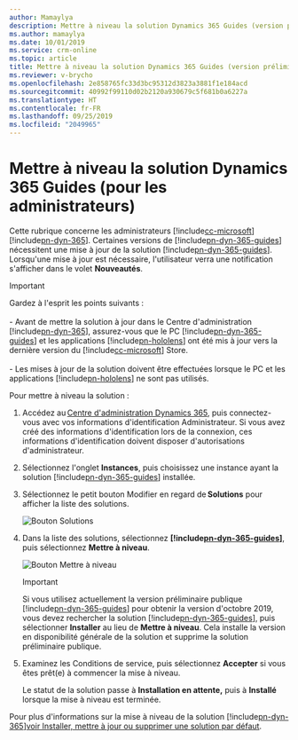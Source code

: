 ```yaml
---
author: Mamaylya
description: Mettre à niveau la solution Dynamics 365 Guides (version préliminaire)
ms.author: mamaylya
ms.date: 10/01/2019
ms.service: crm-online
ms.topic: article
title: Mettre à niveau la solution Dynamics 365 Guides (version préliminaire)
ms.reviewer: v-brycho
ms.openlocfilehash: 2e858765fc33d3bc95312d3823a3881f1e184acd
ms.sourcegitcommit: 40992f99110d02b2120a930679c5f681b0a6227a
ms.translationtype: HT
ms.contentlocale: fr-FR
ms.lasthandoff: 09/25/2019
ms.locfileid: "2049965"
---
```

# <a name="upgrade-the-dynamics-365-guides-solution-for-admins"></a>Mettre à niveau la solution Dynamics 365 Guides (pour les administrateurs)

Cette rubrique concerne les administrateurs [!include[cc-microsoft](../includes/cc-microsoft.md)] [!include[pn-dyn-365](../includes/pn-dyn-365.md)]. Certaines versions de [!include[pn-dyn-365-guides](../includes/pn-dyn-365-guides.md)] nécessitent une mise à jour de la solution [!include[pn-dyn-365-guides](../includes/pn-dyn-365-guides.md)]. Lorsqu'une mise à jour est nécessaire, l'utilisateur verra une notification s'afficher dans le volet **Nouveautés**.

> [!IMPORTANT]
> Gardez à l'esprit les points suivants :<br><br>- Avant de mettre la solution à jour dans le Centre d'administration [!include[pn-dyn-365](../includes/pn-dyn-365.md)], assurez-vous que le PC [!include[pn-dyn-365-guides](../includes/pn-dyn-365-guides.md)] et les applications [!include[pn-hololens](../includes/pn-hololens.md)] ont été mis à jour vers la dernière version du [!include[cc-microsoft](../includes/cc-microsoft.md)] Store.<br><br>- Les mises à jour de la solution doivent être effectuées lorsque le PC et les applications [!include[pn-hololens](../includes/pn-hololens.md)] ne sont pas utilisés.  

Pour mettre à niveau la solution :

1. Accédez au [Centre d'administration Dynamics 365](https://port.crm.dynamics.com/G/Instances/InstancePicker.aspx), puis connectez-vous avec vos informations d'identification Administrateur. Si vous avez créé des informations d'identification lors de la connexion, ces informations d'identification doivent disposer d'autorisations d'administrateur. 

2. Sélectionnez l'onglet **Instances**, puis choisissez une instance ayant la solution [!include[pn-dyn-365-guides](../includes/pn-dyn-365-guides.md)] installée.

3. Sélectionnez le petit bouton Modifier en regard de **Solutions** pour afficher la liste des solutions. 
 
   ![Bouton Solutions](media/solutions.PNG "Bouton Solutions")
 
4. Dans la liste des solutions, sélectionnez **[!include[pn-dyn-365-guides](../includes/pn-dyn-365-guides.md)]**, puis sélectionnez **Mettre à niveau**.  
 
   ![Bouton Mettre à niveau](media/upgrade.PNG "Bouton Mettre à niveau")
   
   > [!IMPORTANT]
   > Si vous utilisez actuellement la version préliminaire publique [!include[pn-dyn-365-guides](../includes/pn-dyn-365-guides.md)] pour obtenir la version d'octobre 2019, vous devez rechercher la solution [!include[pn-dyn-365-guides](../includes/pn-dyn-365-guides.md)], puis sélectionner **Installer** au lieu de **Mettre à niveau**. Cela installe la version en disponibilité générale de la solution et supprime la solution préliminaire publique.
   
5. Examinez les Conditions de service, puis sélectionnez **Accepter** si vous êtes prêt(e) à commencer la mise à niveau. 

   Le statut de la solution passe à **Installation en attente,** puis à **Installé** lorsque la mise à niveau est terminée. 
 
Pour plus d'informations sur la mise à niveau de la solution [!include[pn-dyn-365](../includes/pn-dyn-365.md)][voir Installer, mettre à jour ou supprimer une solution par défaut](https://docs.microsoft.com/dynamics365/customer-engagement/admin/install-remove-preferred-solution).
